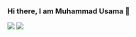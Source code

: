 ### Hi there, I am Muhammad Usama 👋
<img src="https://github-readme-stats.vercel.app/api/top-langs/?username=the-mgi&&theme=dark&layout=compact">
<img src="https://github-readme-stats.vercel.app/api?username=the-mgi&show_icons=true&count_private=true">


